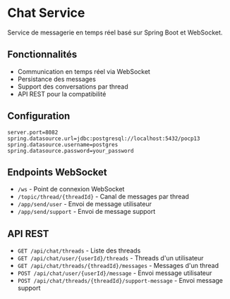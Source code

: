 # Chat Service

Service de messagerie en temps réel basé sur Spring Boot et WebSocket.

## Fonctionnalités

- Communication en temps réel via WebSocket
- Persistance des messages
- Support des conversations par thread
- API REST pour la compatibilité

## Configuration

```properties
server.port=8082
spring.datasource.url=jdbc:postgresql://localhost:5432/pocp13
spring.datasource.username=postgres
spring.datasource.password=your_password
```

## Endpoints WebSocket

- `/ws` - Point de connexion WebSocket
- `/topic/thread/{threadId}` - Canal de messages par thread
- `/app/send/user` - Envoi de message utilisateur
- `/app/send/support` - Envoi de message support

## API REST

- `GET /api/chat/threads` - Liste des threads
- `GET /api/chat/user/{userId}/threads` - Threads d'un utilisateur
- `GET /api/chat/threads/{threadId}/messages` - Messages d'un thread
- `POST /api/chat/user/{userId}/message` - Envoi message utilisateur
- `POST /api/chat/threads/{threadId}/support-message` - Envoi message support